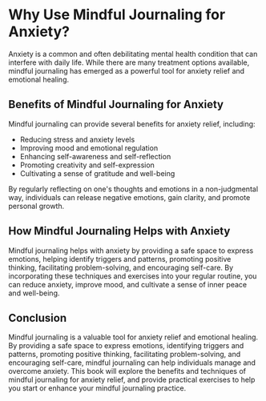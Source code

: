 Why Use Mindful Journaling for Anxiety?
================================================================

Anxiety is a common and often debilitating mental health condition that can interfere with daily life. While there are many treatment options available, mindful journaling has emerged as a powerful tool for anxiety relief and emotional healing.

Benefits of Mindful Journaling for Anxiety
------------------------------------------

Mindful journaling can provide several benefits for anxiety relief, including:

* Reducing stress and anxiety levels
* Improving mood and emotional regulation
* Enhancing self-awareness and self-reflection
* Promoting creativity and self-expression
* Cultivating a sense of gratitude and well-being

By regularly reflecting on one's thoughts and emotions in a non-judgmental way, individuals can release negative emotions, gain clarity, and promote personal growth.

How Mindful Journaling Helps with Anxiety
-----------------------------------------

Mindful journaling helps with anxiety by providing a safe space to express emotions, helping identify triggers and patterns, promoting positive thinking, facilitating problem-solving, and encouraging self-care. By incorporating these techniques and exercises into your regular routine, you can reduce anxiety, improve mood, and cultivate a sense of inner peace and well-being.

Conclusion
----------

Mindful journaling is a valuable tool for anxiety relief and emotional healing. By providing a safe space to express emotions, identifying triggers and patterns, promoting positive thinking, facilitating problem-solving, and encouraging self-care, mindful journaling can help individuals manage and overcome anxiety. This book will explore the benefits and techniques of mindful journaling for anxiety relief, and provide practical exercises to help you start or enhance your mindful journaling practice.
